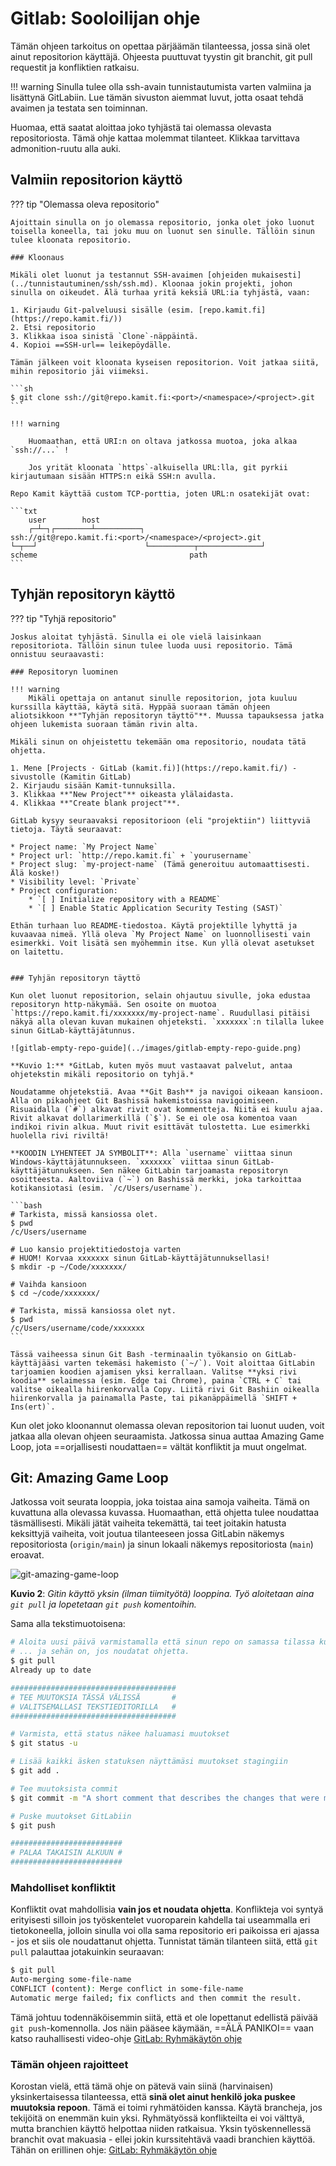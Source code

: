 # Gitlab: Sooloilijan ohje

Tämän ohjeen tarkoitus on opettaa pärjäämän tilanteessa, jossa sinä olet ainut repositorion käyttäjä. Ohjeesta puuttuvat tyystin git branchit, git pull requestit ja konfliktien ratkaisu.

!!! warning
    Sinulla tulee olla ssh-avain tunnistautumista varten valmiina ja lisättynä GitLabiin. Lue tämän sivuston aiemmat luvut, jotta osaat tehdä avaimen ja testata sen toiminnan.

Huomaa, että saatat aloittaa joko tyhjästä tai olemassa olevasta repositoriosta. Tämä ohje kattaa molemmat tilanteet. Klikkaa tarvittava admonition-ruutu alla auki.

## Valmiin repositorion käyttö

??? tip "Olemassa oleva repositorio"

    Ajoittain sinulla on jo olemassa repositorio, jonka olet joko luonut toisella koneella, tai joku muu on luonut sen sinulle. Tällöin sinun tulee kloonata repositorio.

    ### Kloonaus

    Mikäli olet luonut ja testannut SSH-avaimen [ohjeiden mukaisesti](../tunnistautuminen/ssh/ssh.md). Kloonaa jokin projekti, johon sinulla on oikeudet. Älä turhaa yritä keksiä URL:ia tyhjästä, vaan: 

    1. Kirjaudu Git-palveluusi sisälle (esim. [repo.kamit.fi](https://repo.kamit.fi/))
    2. Etsi repositorio
    3. Klikkaa isoa sinistä `Clone`-näppäintä. 
    4. Kopioi ==SSH-url== leikepöydälle.

    Tämän jälkeen voit kloonata kyseisen repositorion. Voit jatkaa siitä, mihin repositorio jäi viimeksi.

    ```sh
    $ git clone ssh://git@repo.kamit.fi:<port>/<namespace>/<project>.git
    ```

    !!! warning

        Huomaathan, että URI:n on oltava jatkossa muotoa, joka alkaa `ssh://...` ! 
        
        Jos yrität kloonata `https`-alkuisella URL:lla, git pyrkii kirjautumaan sisään HTTPS:n eikä SSH:n avulla.

    Repo Kamit käyttää custom TCP-porttia, joten URL:n osatekijät ovat:

    ```txt
        user        host
        ┌─┴─┐┌────────┴──────────┐
    ssh://git@repo.kamit.fi:<port>/<namespace>/<project>.git
    └─┬──┘                        └──────────┬──────────────┘
    scheme                                  path
    ```

## Tyhjän repositoryn käyttö

??? tip "Tyhjä repositorio"

    Joskus aloitat tyhjästä. Sinulla ei ole vielä laisinkaan repositoriota. Tällöin sinun tulee luoda uusi repositorio. Tämä onnistuu seuraavasti:

    ### Repositoryn luominen

    !!! warning
        Mikäli opettaja on antanut sinulle repositorion, jota kuuluu kurssilla käyttää, käytä sitä. Hyppää suoraan tämän ohjeen aliotsikkoon **"Tyhjän repositoryn täyttö"**. Muussa tapauksessa jatka ohjeen lukemista suoraan tämän rivin alta.

    Mikäli sinun on ohjeistettu tekemään oma repositorio, noudata tätä ohjetta.

    1. Mene [Projects · GitLab (kamit.fi)](https://repo.kamit.fi/) -sivustolle (Kamitin GitLab)
    2. Kirjaudu sisään Kamit-tunnuksilla.
    3. Klikkaa **"New Project"** oikeasta ylälaidasta.
    4. Klikkaa **"Create blank project"**.

    GitLab kysyy seuraavaksi repositorioon (eli "projektiin") liittyviä tietoja. Täytä seuraavat:

    * Project name: `My Project Name`
    * Project url: `http://repo.kamit.fi` + `yourusername`
    * Project slug: `my-project-name` (Tämä generoituu automaattisesti. Älä koske!)
    * Visibility level: `Private`
    * Project configuration:
        * `[ ] Initialize repository with a README`
        * `[ ] Enable Static Application Security Testing (SAST)`

    Ethän turhaan luo README-tiedostoa. Käytä projektille lyhyttä ja kuvaavaa nimeä. Yllä oleva `My Project Name` on luonnollisesti vain esimerkki. Voit lisätä sen myöhemmin itse. Kun yllä olevat asetukset on laitettu.


    ### Tyhjän repositoryn täyttö

    Kun olet luonut repositorion, selain ohjautuu sivulle, joka edustaa repositoryn http-näkymää. Sen osoite on muotoa `https://repo.kamit.fi/xxxxxxx/my-project-name`. Ruudullasi pitäisi näkyä alla olevan kuvan mukainen ohjeteksti. `xxxxxxx`:n tilalla lukee sinun GitLab-käyttäjätunnus.

    ![gitlab-empty-repo-guide](../images/gitlab-empty-repo-guide.png)

    **Kuvio 1:** *GitLab, kuten myös muut vastaavat palvelut, antaa ohjetekstin mikäli repositorio on tyhjä.*

    Noudatamme ohjetekstiä. Avaa **Git Bash** ja navigoi oikeaan kansioon. Alla on pikaohjeet Git Bashissä hakemistoissa navigoimiseen. Risuaidalla (`#`) alkavat rivit ovat kommentteja. Niitä ei kuulu ajaa. Rivit alkavat dollarimerkillä (`$`). Se ei ole osa komentoa vaan indikoi rivin alkua. Muut rivit esittävät tulostetta. Lue esimerkki huolella rivi riviltä!

    **KOODIN LYHENTEET JA SYMBOLIT**: Alla `username` viittaa sinun Windows-käyttäjätunnukseen. `xxxxxxx` viittaa sinun GitLab-käyttäjätunnukseen. Sen näkee GitLabin tarjoamasta repositoryn osoitteesta. Aaltoviiva (`~`) on Bashissä merkki, joka tarkoittaa kotikansiotasi (esim. `/c/Users/username`).

    ```bash
    # Tarkista, missä kansiossa olet.
    $ pwd
    /c/Users/username

    # Luo kansio projektitiedostoja varten
    # HUOM! Korvaa xxxxxxx sinun GitLab-käyttäjätunnuksellasi!
    $ mkdir -p ~/Code/xxxxxxx/

    # Vaihda kansioon
    $ cd ~/code/xxxxxxx/

    # Tarkista, missä kansiossa olet nyt.
    $ pwd
    /c/Users/username/code/xxxxxxx
    ```

    Tässä vaiheessa sinun Git Bash -terminaalin työkansio on GitLab-käyttäjääsi varten tekemäsi hakemisto (`~/`). Voit aloittaa GitLabin tarjoamien koodien ajamisen yksi kerrallaan. Valitse **yksi rivi koodia** selaimessa (esim. Edge tai Chrome), paina `CTRL + C` tai valitse oikealla hiirenkorvalla Copy. Liitä rivi Git Bashiin oikealla hiirenkorvalla ja painamalla Paste, tai pikanäppäimellä `SHIFT + Ins(ert)`.

Kun olet joko kloonannut olemassa olevan repositorion tai luonut uuden, voit jatkaa alla olevan ohjeen seuraamista. Jatkossa sinua auttaa Amazing Game Loop, jota ==orjallisesti noudattaen== vältät konfliktit ja muut ongelmat.

## Git: Amazing Game Loop

Jatkossa voit seurata looppia, joka toistaa aina samoja vaiheita. Tämä on kuvattuna alla olevassa kuvassa. Huomaathan, että ohjetta tulee noudattaa täsmällisesti. Mikäli jätät vaiheita tekemättä, tai teet joitakin hatusta keksittyjä vaiheita, voit joutua tilanteeseen jossa GitLabin näkemys repositoriosta (`origin/main`) ja sinun lokaali näkemys repositoriosta (`main`) eroavat. 

![git-amazing-game-loop](../images/git-amazing-game-loop.svg)

**Kuvio 2**: *Gitin käyttö yksin (ilman tiimityötä) looppina. Työ aloitetaan aina `git pull` ja lopetetaan `git push` komentoihin.*

Sama alla tekstimuotoisena:

```bash
# Aloita uusi päivä varmistamalla että sinun repo on samassa tilassa kuin origin/main.
# ... ja sehän on, jos noudatat ohjetta.
$ git pull
Already up to date

#####################################
# TEE MUUTOKSIA TÄSSÄ VÄLISSÄ       #
# VALITSEMALLASI TEKSTIEDITORILLA   #
#####################################

# Varmista, että status näkee haluamasi muutokset 
$ git status -u

# Lisää kaikki äsken statuksen näyttämäsi muutokset stagingiin
$ git add .

# Tee muutoksista commit
$ git commit -m "A short comment that describes the changes that were made."

# Puske muutokset GitLabiin
$ git push

#########################
# PALAA TAKAISIN ALKUUN #
#########################
```



### Mahdolliset konfliktit

Konfliktit ovat mahdollisia **vain jos et noudata ohjetta**. Konflikteja voi syntyä erityisesti silloin jos työskentelet vuoroparein kahdella tai useammalla eri tietokoneella, jolloin sinulla voi olla sama repositorio eri paikoissa eri ajassa - jos et siis ole noudattanut ohjetta. Tunnistat tämän tilanteen siitä, että `git pull` palauttaa jotakuinkin seuraavan:

```bash
$ git pull
Auto-merging some-file-name
CONFLICT (content): Merge conflict in some-file-name
Automatic merge failed; fix conflicts and then commit the result.
```

Tämä johtuu todennäköisemmin siitä, että et ole lopettanut edellistä päivää `git push`-komennolla. Jos näin pääsee käymään, ==ÄLÄ PANIKOI== vaan katso rauhallisesti video-ohje [GitLab: Ryhmäkäytön ohje](./ryhmakayttaja.md)



### Tämän ohjeen rajoitteet

Korostan vielä, että tämä ohje on pätevä vain siinä (harvinaisen) yksinkertaisessa tilanteessa, että **sinä olet ainut henkilö joka puskee muutoksia repoon**. Tämä ei toimi ryhmätöiden kanssa. Käytä brancheja, jos tekijöitä on enemmän kuin yksi. Ryhmätyössä konflikteilta ei voi välttyä, mutta branchien käyttö helpottaa niiden ratkaisua. Yksin työskennellessä branchit ovat makuasia - ellei jokin kurssitehtävä vaadi branchien käyttöä. Tähän on erillinen ohje: [GitLab: Ryhmäkäytön ohje](./ryhmakayttaja.md)